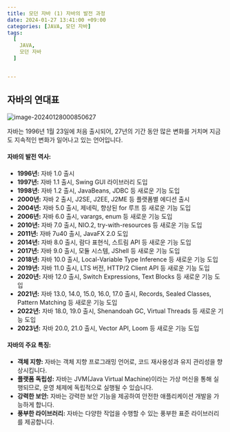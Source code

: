 ```yaml
---
title: 모던 자바 (1) 자바의 발전 과정
date: 2024-01-27 13:41:00 +09:00
categories: [JAVA, 모던 자바]
tags:
  [
    JAVA,
    모던 자바
  ]


---
```


## 자바의 연대표

![image-20240128000850627](https://raw.githubusercontent.com/vivalahm/img/master/uPic/image-20240128000850627.png?token=ALT3VFSSV3IDXEEF75US6JTFWUOL6)

자바는 1996년 1월 23일에 처음 출시되어, 27년의 기간 동안 많은 변화를 거치며 지금도 지속적인 변화가 일어나고 있는 언어입니다.

#### **자바의 발전 역사:**

- **1996년:** 자바 1.0 출시
- **1997년:** 자바 1.1 출시, Swing GUI 라이브러리 도입
- **1998년:** 자바 1.2 출시, JavaBeans, JDBC 등 새로운 기능 도입
- **2000년:** 자바 2 출시, J2SE, J2EE, J2ME 등 플랫폼별 에디션 출시
- **2004년:** 자바 5.0 출시, 제네릭, 향상된 for 루프 등 새로운 기능 도입
- **2006년:** 자바 6.0 출시, varargs, enum 등 새로운 기능 도입
- **2010년:** 자바 7.0 출시, NIO.2, try-with-resources 등 새로운 기능 도입
- **2011년:** 자바 7u40 출시, JavaFX 2.0 도입
- **2014년:** 자바 8.0 출시, 람다 표현식, 스트림 API 등 새로운 기능 도입
- **2017년:** 자바 9.0 출시, 모듈 시스템, JShell 등 새로운 기능 도입
- **2018년:** 자바 10.0 출시, Local-Variable Type Inference 등 새로운 기능 도입
- **2019년:** 자바 11.0 출시, LTS 버전, HTTP/2 Client API 등 새로운 기능 도입
- **2020년:** 자바 12.0 출시, Switch Expressions, Text Blocks 등 새로운 기능 도입
- **2021년:** 자바 13.0, 14.0, 15.0, 16.0, 17.0 출시, Records, Sealed Classes, Pattern Matching 등 새로운 기능 도입
- **2022년:** 자바 18.0, 19.0 출시, Shenandoah GC, Virtual Threads 등 새로운 기능 도입
- **2023년:** 자바 20.0, 21.0 출시, Vector API, Loom 등 새로운 기능 도입

#### **자바의 주요 특징:**

- **객체 지향:** 자바는 객체 지향 프로그래밍 언어로, 코드 재사용성과 유지 관리성을 향상시킵니다.
- **플랫폼 독립성:** 자바는 JVM(Java Virtual Machine)이라는 가상 머신을 통해 실행되므로, 운영 체제에 독립적으로 실행될 수 있습니다.
- **강력한 보안:** 자바는 강력한 보안 기능을 제공하여 안전한 애플리케이션 개발을 가능하게 합니다.
- **풍부한 라이브러리:** 자바는 다양한 작업을 수행할 수 있는 풍부한 표준 라이브러리를 제공합니다.

